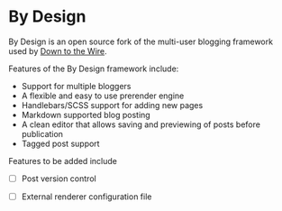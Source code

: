 # By Design 

By Design is an open source fork of the multi-user blogging framework used by [Down to the Wire](dttw.tech). 

Features of the By Design framework include:

 - Support for multiple bloggers
 - A flexible and easy to use prerender engine
 - Handlebars/SCSS support for adding new pages
 - Markdown supported blog posting
 - A clean editor that allows saving and previewing of posts before publication
 - Tagged post support

Features to be added include

 - [ ] Post version control
 - [ ] External renderer configuration file
 
